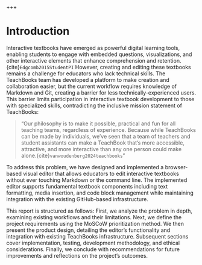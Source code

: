 +++
# Introduction

Interactive textbooks have emerged as powerful digital learning tools, enabling students to engage with embedded questions, visualizations, and other interactive elements that enhance comprehension and retention.{cite}`Edgcomb2015StudentPI` However, creating and editing these textbooks remains a challenge for educators who lack technical skills. The TeachBooks team has developed a platform to make creation and collaboration easier, but the current workflow requires knowledge of Markdown and Git, creating a barrier for less technically-experienced users. This barrier limits participation in interactive textbook development to those with specialized skills, contradicting the inclusive mission statement of TeachBooks:

> “Our philosophy is to make it possible, practical and fun for all teaching teams, regardless of experience. Because while TeachBooks can be made by individuals, we’ve seen that a team of teachers and student assistants can make a TeachBook that’s more accessible, attractive, and more interactive than any one person could make alone.{cite}`vanwoudenberg2024teachbooks`”

To address this problem, we have designed and implemented a browser-based visual editor that allows educators to edit interactive textbooks without ever touching Markdown or the command line. The implemented editor supports fundamental textbook components including text formatting, media insertion, and code block management while maintaining integration with the existing GitHub-based infrastructure.

This report is structured as follows: First, we analyze the problem in depth, examining existing workflows and their limitations. Next, we define the project requirements using the MoSCoW prioritization method. We then present the product design, detailing the editor’s functionality and integration with existing TeachBooks infrastructure. Subsequent sections cover implementation, testing, development methodology, and ethical considerations. Finally, we conclude with recommendations for future improvements and reflections on the project’s outcomes.

